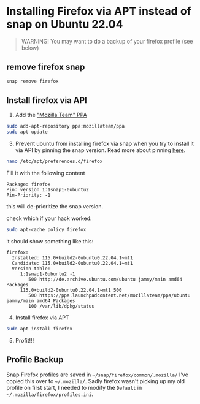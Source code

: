 # Installing Firefox via APT instead of snap on Ubuntu 22.04

> WARNING! You may want to do a backup of your firefox profile (see below)

## remove firefox snap
```sh
snap remove firefox
```

## Install firefox via API
1. Add the ["Mozilla Team" PPA](https://launchpad.net/~mozillateam/+archive/ubuntu/ppa)
```sh
sudo add-apt-repository ppa:mozillateam/ppa
sudo apt update
```
3. Prevent ubuntu from installing firefox via snap when you try to install it via API by pinning the snap version. Read more about pinning [here](https://help.ubuntu.com/community/PinningHowto).

```sh
nano /etc/apt/preferences.d/firefox
```

Fill it with the following content
```
Package: firefox
Pin: version 1:1snap1-0ubuntu2
Pin-Priority: -1
```
this will de-prioritize the snap version.

check which if your hack worked:
```sh
sudo apt-cache policy firefox
```

it should show something like this:
```
firefox:
  Installed: 115.0+build2-0ubuntu0.22.04.1~mt1
  Candidate: 115.0+build2-0ubuntu0.22.04.1~mt1
  Version table:
     1:1snap1-0ubuntu2 -1
        500 http://de.archive.ubuntu.com/ubuntu jammy/main amd64 Packages
     115.0+build2-0ubuntu0.22.04.1~mt1 500
        500 https://ppa.launchpadcontent.net/mozillateam/ppa/ubuntu jammy/main amd64 Packages
        100 /var/lib/dpkg/status
```

4. Install firefox via APT
```sh
sudo apt install firefox
```

5. Profit!!!

## Profile Backup

Snap Firefox profiles are saved in `~/snap/firefox/common/.mozilla/`
I've copied this over to `~/.mozilla/`. 
Sadly firefox wasn't picking up my old profile on first start, I needed to modify the `Default` in `~/.mozilla/firefox/profiles.ini`.